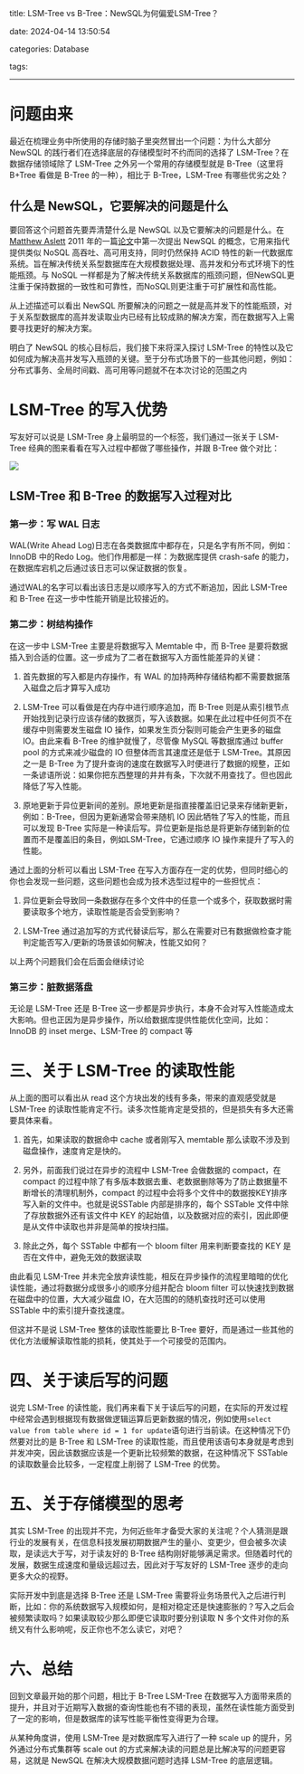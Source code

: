 title: LSM-Tree vs B-Tree：NewSQL为何偏爱LSM-Tree？

date: 2024-04-14 13:50:54

categories: Database

tags:

---

# 问题由来

最近在梳理业务中所使用的存储时脑子里突然冒出一个问题：为什么大部分 NewSQL 的践行者们在选择底层的存储模型时不约而同的选择了 LSM-Tree？在数据存储领域除了 LSM-Tree 之外另一个常用的存储模型就是 B-Tree（这里将 B+Tree 看做是 B-Tree 的一种），相比于 B-Tree，LSM-Tree 有哪些优劣之处？

## 什么是 NewSQL，它要解决的问题是什么

要回答这个问题首先要弄清楚什么是 NewSQL 以及它要解决的问题是什么。在[Matthew Aslett](https://451research.com/analyst-team/analyst/Matt+Aslett) 2011 年的一篇[论文](http://cs.brown.edu/courses/cs227/archives/2012/papers/newsql/aslett-newsql.pdf)中第一次提出 NewSQL 的概念，它用来指代提供类似 NoSQL 高吞吐、高可用支持，同时仍然保持 ACID 特性的新一代数据库系统。旨在解决传统关系型数据库在大规模数据处理、高并发和分布式环境下的性能瓶颈。与 NoSQL 一样都是为了解决传统关系数据库的瓶颈问题，但NewSQL更注重于保持数据的一致性和可靠性，而NoSQL则更注重于可扩展性和高性能。

从上述描述可以看出 NewSQL 所要解决的问题之一就是高并发下的性能瓶颈，对于关系型数据库的高并发读取业内已经有比较成熟的解决方案，而在数据写入上需要寻找更好的解决方案。

明白了 NewSQL 的核心目标后，我们接下来将深入探讨 LSM-Tree 的特性以及它如何成为解决高并发写入瓶颈的关键。至于分布式场景下的一些其他问题，例如：分布式事务、全局时间戳、高可用等问题就不在本次讨论的范围之内

# LSM-Tree 的写入优势

写友好可以说是 LSM-Tree 身上最明显的一个标签，我们通过一张关于 LSM-Tree 经典的图来看看在写入过程中都做了哪些操作，并跟 B-Tree 做个对比：

![](/img/lsm-tree.png)

## LSM-Tree 和 B-Tree 的数据写入过程对比

### 第一步：写 WAL 日志

WAL(Write Ahead Log)日志在各类数据库中都存在，只是名字有所不同，例如：InnoDB 中的Redo Log。他们作用都是一样：为数据库提供 crash-safe 的能力，在数据库宕机之后通过该日志可以保证数据的恢复。

通过WAL的名字可以看出该日志是以顺序写入的方式不断追加，因此 LSM-Tree 和 B-Tree 在这一步中性能开销是比较接近的。

### 第二步：树结构操作

在这一步中 LSM-Tree 主要是将数据写入 Memtable 中，而 B-Tree 是要将数据插入到合适的位置。这一步成为了二者在数据写入方面性能差异的关键：

1. 首先数据的写入都是内存操作，有 WAL 的加持两种存储结构都不需要数据落入磁盘之后才算写入成功

2. LSM-Tree 可以看做是在内存中进行顺序追加，而 B-Tree 则是从索引根节点开始找到记录行应该存储的数据页，写入该数据。如果在此过程中任何页不在缓存中则需要发生磁盘 IO 操作，如果发生页分裂则可能会产生更多的磁盘 IO。由此来看 B-Tree 的维护就慢了，尽管像 MySQL 等数据库通过 buffer pool 的方式来减少磁盘的 IO 但整体而言其速度还是低于 LSM-Tree。其原因之一是 B-Tree 为了提升查询的速度在数据写入时便进行了数据的规整，正如一条谚语所说：如果你把东西整理的井井有条，下次就不用查找了。但也因此降低了写入性能。

3. 原地更新于异位更新间的差别。原地更新是指直接覆盖旧记录来存储新更新，例如：B-Tree，但因为更新通常会带来随机 IO 因此牺牲了写入的性能，而且可以发现 B-Tree 实际是一种读后写。异位更新是指总是将更新存储到新的位置而不是覆盖旧的条目，例如LSM-Tree，它通过顺序 IO 操作来提升了写入的性能。

通过上面的分析可以看出 LSM-Tree 在写入方面存在一定的优势，但同时细心的你也会发现一些问题，这些问题也会成为技术选型过程中的一些担忧点：

1. 异位更新会导致同一条数据存在多个文件中的任意一个或多个，获取数据时需要读取多个地方，读取性能是否会受到影响？

2. LSM-Tree 通过追加写的方式代替读后写，那么在需要对已有数据做检查才能判定能否写入/更新的场景该如何解决，性能又如何？

以上两个问题我们会在后面会继续讨论

### 第三步：脏数据落盘

无论是 LSM-Tree 还是 B-Tree 这一步都是异步执行，本身不会对写入性能造成太大影响。但也正因为是异步操作，所以给数据库提供性能优化空间，比如：InnoDB 的 inset merge、LSM-Tree 的 compact 等

# 三、关于 LSM-Tree 的读取性能

从上面的图可以看出从 read 这个方块出发的线有多条，带来的直观感受就是 LSM-Tree 的读取性能肯定不行。读多次性能肯定是受损的，但是损失有多大还需要具体来看。

1. 首先，如果读取的数据命中 cache 或者刚写入 memtable 那么读取不涉及到磁盘操作，速度肯定是快的。

2. 另外，前面我们说过在异步的流程中 LSM-Tree 会做数据的 compact，在 compact 的过程中除了有多版本数据去重、老数据删除等为了防止数据量不断增长的清理机制外，compact 的过程中会将多个文件中的数据按KEY排序写入新的文件中。也就是说SSTable 内部是排序的，每个 SSTable 文件中除了存放数据外还有该文件中 KEY 的起始值，以及数据对应的索引，因此即便是从文件中读取也并非是简单的按块扫描。

3. 除此之外，每个 SSTable 中都有一个 bloom filter 用来判断要查找的 KEY 是否在文件中，避免无效的数据读取

由此看见 LSM-Tree 并未完全放弃读性能，相反在异步操作的流程里暗暗的优化读性能，通过将数据分成很多小的顺序分组并配合 bloom filter 可以快速找到数据在磁盘中的位置，大大减少磁盘 IO，在大范围的的随机查找时还可以使用 SSTable 中的索引提升查找速度。

但这并不是说 LSM-Tree 整体的读取性能要比 B-Tree 要好，而是通过一些其他的优化方法缓解读取性能的损耗，使其处于一个可接受的范围内。

# 四、关于读后写的问题

说完 LSM-Tree 的读性能，我们再来看下关于读后写的问题，在实际的开发过程中经常会遇到根据现有数据做逻辑运算后更新数据的情况，例如使用`select value from table where id = 1 for update`语句进行当前读。在这种情况下仍然要对比的是 B-Tree 和 LSM-Tree 的读取性能，而且使用该语句本身就是考虑到并发冲突，因此该数据应该是一个更新比较频繁的数据，在这种情况下 SSTable 的读取数量会比较多，一定程度上削弱了 LSM-Tree 的优势。

# 五、关于存储模型的思考

其实 LSM-Tree 的出现并不完，为何近些年才备受大家的关注呢？个人猜测是跟行业的发展有关，在信息科技发展初期数据产生的量小、变更少，但会被多次读取，是读远大于写，对于读友好的 B-Tree 结构刚好能够满足需求。但随着时代的发展，数据生成速度和量级远超过去，因此对于写友好的 LSM-Tree 逐步的走向更多大众的视野。

实际开发中到底是选择 B-Tree 还是 LSM-Tree 需要将业务场景代入之后进行判断，比如：你的系统数据写入规模如何，是相对稳定还是快速膨胀的？写入之后会被频繁读取吗？如果读取较少那么即便它读取时要分别读取 N 多个文件对你的系统又有什么影响呢，反正你也不怎么读它，对吧？

# 六、总结

回到文章最开始的那个问题，相比于 B-Tree LSM-Tree 在数据写入方面带来质的提升，并且对于近期写入数据的查询性能也有不错的表现，虽然在读性能方面受到了一定的影响，但是数据库的读写性能平衡性变得更为合理。

从某种角度讲，使用 LSM-Tree 是对数据库写入进行了一种 scale up 的提升，另外通过分布式集群等 scale out 的方式来解决读的问题总是比解决写的问题更容易，这就是 NewSQL 在解决大规模数据问题时选择 LSM-Tree 的底层逻辑。

